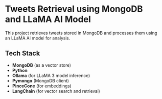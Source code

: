 # Tweets Retrieval using MongoDB and LLaMA AI Model

This project retrieves tweets stored in MongoDB and processes them using an LLaMA AI model for analysis.

## Tech Stack

- **MongoDB** (as a vector store)
- **Python**
- **Ollama** (for LLaMA 3 model inference)
- **Pymongo** (MongoDB client)
- **PinceCone** (for embeddings)
- **LangChain** (for vector search and retrieval)
